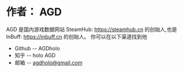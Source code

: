 # 作者： AGD

AGD 是国内游戏数据网站 SteamHub: https://steamhub.cn 的创始人,也是 InBuff: https://inbuff.cn 的创始人。
你可以在以下渠道找到他

* Github -- AGDholo
* 知乎 -- holo AGD
* 邮箱 -- agdholo@gmail.com